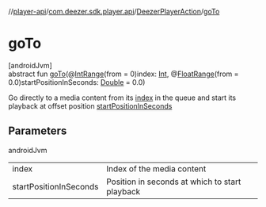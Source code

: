 //[player-api](../../../index.md)/[com.deezer.sdk.player.api](../index.md)/[DeezerPlayerAction](index.md)/[goTo](go-to.md)

# goTo

[androidJvm]\
abstract fun [goTo](go-to.md)(@[IntRange](https://developer.android.com/reference/kotlin/androidx/annotation/IntRange.html)(from = 0)index: [Int](https://kotlinlang.org/api/latest/jvm/stdlib/kotlin/-int/index.html), @[FloatRange](https://developer.android.com/reference/kotlin/androidx/annotation/FloatRange.html)(from = 0.0)startPositionInSeconds: [Double](https://kotlinlang.org/api/latest/jvm/stdlib/kotlin/-double/index.html) = 0.0)

Go directly to a media content from its [index](go-to.md) in the queue and start its playback at offset position [startPositionInSeconds](go-to.md)

## Parameters

androidJvm

| | |
|---|---|
| index | Index of the media content |
| startPositionInSeconds | Position in seconds at which to start playback |
